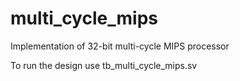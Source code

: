 # multi_cycle_mips
Implementation of 32-bit multi-cycle MIPS processor

To run the design use tb_multi_cycle_mips.sv
